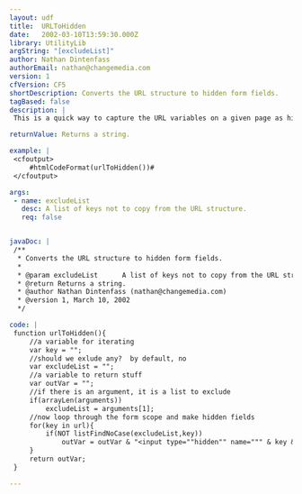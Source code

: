 ```yaml
---
layout: udf
title:  URLToHidden
date:   2002-03-10T13:59:30.000Z
library: UtilityLib
argString: "[excludeList]"
author: Nathan Dintenfass
authorEmail: nathan@changemedia.com
version: 1
cfVersion: CF5
shortDescription: Converts the URL structure to hidden form fields.
tagBased: false
description: |
 This is a quick way to capture the URL variables on a given page as hidden fields in a form.  This is useful when you have a multi-step process.

returnValue: Returns a string.

example: |
 <cfoutput>
     #htmlCodeFormat(urlToHidden())#
 </cfoutput>

args:
 - name: excludeList
   desc: A list of keys not to copy from the URL structure.
   req: false


javaDoc: |
 /**
  * Converts the URL structure to hidden form fields.
  * 
  * @param excludeList      A list of keys not to copy from the URL structure. 
  * @return Returns a string. 
  * @author Nathan Dintenfass (nathan@changemedia.com) 
  * @version 1, March 10, 2002 
  */

code: |
 function urlToHidden(){
     //a variable for iterating
     var key = "";
     //should we exlude any?  by default, no
     var excludeList = "";
     //a variable to return stuff
     var outVar = "";
     //if there is an argument, it is a list to exclude
     if(arrayLen(arguments))
         excludeList = arguments[1];
     //now loop through the form scope and make hidden fields
     for(key in url){
         if(NOT listFindNoCase(excludeList,key))
             outVar = outVar & "<input type=""hidden"" name=""" & key & """ value=""" & htmlEditFormat(url[key]) & """>";
     }
     return outVar;        
 }

---
```


